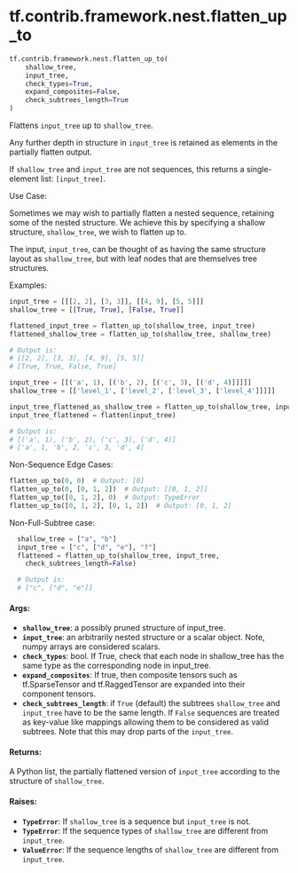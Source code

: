 <div itemscope itemtype="http://developers.google.com/ReferenceObject">
<meta itemprop="name" content="tf.contrib.framework.nest.flatten_up_to" />
<meta itemprop="path" content="Stable" />
</div>

# tf.contrib.framework.nest.flatten_up_to

``` python
tf.contrib.framework.nest.flatten_up_to(
    shallow_tree,
    input_tree,
    check_types=True,
    expand_composites=False,
    check_subtrees_length=True
)
```

Flattens `input_tree` up to `shallow_tree`.

Any further depth in structure in `input_tree` is retained as elements in the
partially flatten output.

If `shallow_tree` and `input_tree` are not sequences, this returns a
single-element list: `[input_tree]`.

Use Case:

Sometimes we may wish to partially flatten a nested sequence, retaining some
of the nested structure. We achieve this by specifying a shallow structure,
`shallow_tree`, we wish to flatten up to.

The input, `input_tree`, can be thought of as having the same structure layout
as `shallow_tree`, but with leaf nodes that are themselves tree structures.

Examples:

```python
input_tree = [[[2, 2], [3, 3]], [[4, 9], [5, 5]]]
shallow_tree = [[True, True], [False, True]]

flattened_input_tree = flatten_up_to(shallow_tree, input_tree)
flattened_shallow_tree = flatten_up_to(shallow_tree, shallow_tree)

# Output is:
# [[2, 2], [3, 3], [4, 9], [5, 5]]
# [True, True, False, True]
```

```python
input_tree = [[('a', 1), [('b', 2), [('c', 3), [('d', 4)]]]]]
shallow_tree = [['level_1', ['level_2', ['level_3', ['level_4']]]]]

input_tree_flattened_as_shallow_tree = flatten_up_to(shallow_tree, input_tree)
input_tree_flattened = flatten(input_tree)

# Output is:
# [('a', 1), ('b', 2), ('c', 3), ('d', 4)]
# ['a', 1, 'b', 2, 'c', 3, 'd', 4]
```

Non-Sequence Edge Cases:

```python
flatten_up_to(0, 0)  # Output: [0]
flatten_up_to(0, [0, 1, 2])  # Output: [[0, 1, 2]]
flatten_up_to([0, 1, 2], 0)  # Output: TypeError
flatten_up_to([0, 1, 2], [0, 1, 2])  # Output: [0, 1, 2]
```

Non-Full-Subtree case:

```python
  shallow_tree = ["a", "b"]
  input_tree = ["c", ["d", "e"], "f"]
  flattened = flatten_up_to(shallow_tree, input_tree,
    check_subtrees_length=False)

  # Output is:
  # ["c", ["d", "e"]]
```

#### Args:

* <b>`shallow_tree`</b>: a possibly pruned structure of input_tree.
* <b>`input_tree`</b>: an arbitrarily nested structure or a scalar object.
    Note, numpy arrays are considered scalars.
* <b>`check_types`</b>: bool. If True, check that each node in shallow_tree has the
    same type as the corresponding node in input_tree.
* <b>`expand_composites`</b>: If true, then composite tensors such as tf.SparseTensor
     and tf.RaggedTensor are expanded into their component tensors.
* <b>`check_subtrees_length`</b>: if `True` (default) the subtrees `shallow_tree` and
    `input_tree` have to be the same length. If `False` sequences are treated
    as key-value like mappings allowing them to be considered as valid
    subtrees. Note that this may drop parts of the `input_tree`.


#### Returns:

A Python list, the partially flattened version of `input_tree` according to
the structure of `shallow_tree`.


#### Raises:

* <b>`TypeError`</b>: If `shallow_tree` is a sequence but `input_tree` is not.
* <b>`TypeError`</b>: If the sequence types of `shallow_tree` are different from
    `input_tree`.
* <b>`ValueError`</b>: If the sequence lengths of `shallow_tree` are different from
    `input_tree`.